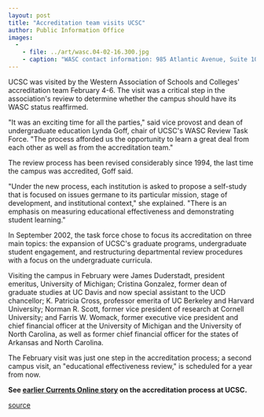 ```yaml
---
layout: post
title: "Accreditation team visits UCSC"
author: Public Information Office
images:
  -
    - file: ../art/wasc.04-02-16.300.jpg
    - caption: "WASC contact information: 985 Atlantic Avenue, Suite 100Alameda, CA 94501 (510) 748-9001"
---
```


UCSC was visited by the Western Association of Schools and Colleges' accreditation team February 4-6. The visit was a critical step in the association's review to determine whether the campus should have its WASC status reaffirmed.

"It was an exciting time for all the parties," said vice provost and dean of undergraduate education Lynda Goff, chair of UCSC's WASC Review Task Force. "The process afforded us the opportunity to learn a great deal from each other as well as from the accreditation team."

The review process has been revised considerably since 1994, the last time the campus was accredited, Goff said.

"Under the new process, each institution is asked to propose a self-study that is focused on issues germane to its particular mission, stage of development, and institutional context," she explained. "There is an emphasis on measuring educational effectiveness and demonstrating student learning."  

In September 2002, the task force chose to focus its accreditation on three main topics: the expansion of UCSC's graduate programs, undergraduate student engagement, and restructuring departmental review procedures with a focus on the undergraduate curricula.

Visiting the campus in February were James Duderstadt, president emeritus, University of Michigan; Cristina Gonzalez, former dean of graduate studies at UC Davis and now special assistant to the UCD chancellor; K. Patricia Cross, professor emerita of UC Berkeley and Harvard University; Norman R. Scott, former vice president of research at Cornell University; and Farris W. Womack, former executive vice president and chief financial officer at the University of Michigan and the University of North Carolina, as well as former chief financial officer for the states of Arkansas and North Carolina.

The February visit was just one step in the accreditation process; a second campus visit, an "educational effectiveness review," is scheduled for a year from now.

**See [ earlier Currents Online story][1] on the accreditation process at UCSC.**

[1]: http://currents.ucsc.edu/03-04/01-26/wasc.html

[source](http://www1.ucsc.edu/currents/03-04/02-16/wasc_team.html "Permalink to wasc_team")
